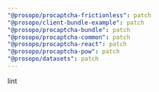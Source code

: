 ```yaml
---
"@prosopo/procaptcha-frictionless": patch
"@prosopo/client-bundle-example": patch
"@prosopo/procaptcha-bundle": patch
"@prosopo/procaptcha-common": patch
"@prosopo/procaptcha-react": patch
"@prosopo/procaptcha-pow": patch
"@prosopo/datasets": patch
---
```


lint
